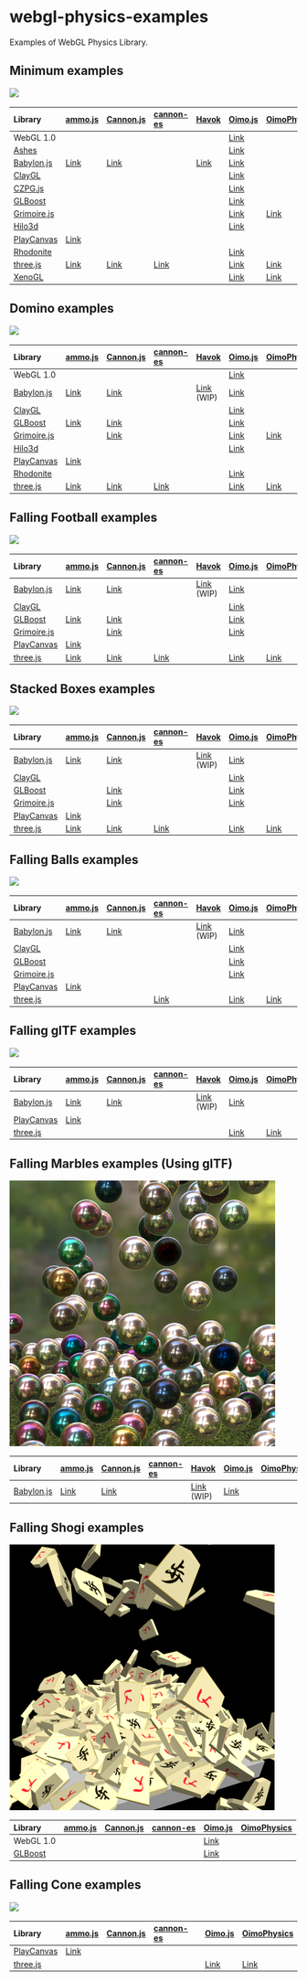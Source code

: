 # webgl-physics-examples
Examples of WebGL Physics Library. 


## Minimum examples

![](assets/screenshot/minimum.png)

|Library                                                      |[ammo.js](https://github.com/kripken/ammo.js/)                                          |[Cannon.js](https://github.com/schteppe/cannon.js)                                        |[cannon-es](https://github.com/pmndrs/cannon-es)                                          |[Havok](https://doc.babylonjs.com/features/featuresDeepDive/physics)                      |[Oimo.js](https://github.com/lo-th/Oimo.js/)                                            |[OimoPhysics](https://github.com/saharan/OimoPhysics)                                         |[PhysX](https://github.com/fabmax/physx-js-webidl)                                        |
|:------------------------------------------------------------|:---------------------------------------------------------------------------------------|:-----------------------------------------------------------------------------------------|:-----------------------------------------------------------------------------------------|:-----------------------------------------------------------------------------------------|:---------------------------------------------------------------------------------------|:---------------------------------------------------------------------------------------------|:-----------------------------------------------------------------------------------------|
|WebGL 1.0                                                    |                                                                                        |                                                                                          |                                                                                          |                                                                                          |[Link](https://cx20.github.io/webgl-physics-examples/examples/webgl1/oimo/minimum/)     |                                                                                              |                                                                                          |
|[Ashes](https://github.com/but0n/Ashes)                      |                                                                                        |                                                                                          |                                                                                          |                                                                                          |[Link](https://cx20.github.io/webgl-physics-examples/examples/ashes/oimo/minimum/)      |                                                                                              |                                                                                          |
|[Babylon.js](https://github.com/BabylonJS/Babylon.js)        |[Link](https://cx20.github.io/webgl-physics-examples/examples/babylonjs/ammo/minimum/)  |[Link](https://cx20.github.io/webgl-physics-examples/examples/babylonjs/cannon/minimum/)  |                                                                                          |[Link](https://cx20.github.io/webgl-physics-examples/examples/babylonjs/havok/minimum/)   |[Link](https://cx20.github.io/webgl-physics-examples/examples/babylonjs/oimo/minimum/)  |                                                                                              |                                                                                          |
|[ClayGL](https://github.com/pissang/claygl)                  |                                                                                        |                                                                                          |                                                                                          |                                                                                          |[Link](https://cx20.github.io/webgl-physics-examples/examples/claygl/oimo/minimum/)     |                                                                                              |                                                                                          |
|[CZPG.js](https://github.com/PrincessGod/CraZyPG)            |                                                                                        |                                                                                          |                                                                                          |                                                                                          |[Link](https://cx20.github.io/webgl-physics-examples/examples/czpg/oimo/minimum/)       |                                                                                              |                                                                                          |
|[GLBoost](https://github.com/emadurandal/GLBoost)            |                                                                                        |                                                                                          |                                                                                          |                                                                                          |[Link](https://cx20.github.io/webgl-physics-examples/examples/glboost/oimo/minimum/)    |                                                                                              |                                                                                          |
|[Grimoire.js](https://github.com/GrimoireGL/GrimoireJS)      |                                                                                        |                                                                                          |                                                                                          |                                                                                          |[Link](https://cx20.github.io/webgl-physics-examples/examples/grimoirejs/oimo/minimum/) |[Link](https://cx20.github.io/webgl-physics-examples/examples/grimoirejs/oimophysics/minimum/)|                                                                                          |
|[Hilo3d](https://github.com/hiloteam/Hilo3d)                 |                                                                                        |                                                                                          |                                                                                          |                                                                                          |[Link](https://cx20.github.io/webgl-physics-examples/examples/hilo3d/oimo/minimum/)     |                                                                                              |                                                                                          |
|[PlayCanvas](https://github.com/playcanvas/engine)           |[Link](https://cx20.github.io/webgl-physics-examples/examples/playcanvas/ammo/minimum/) |                                                                                          |                                                                                          |                                                                                          |                                                                                        |                                                                                              |                                                                                          |
|[Rhodonite](https://github.com/actnwit/RhodoniteTS)          |                                                                                        |                                                                                          |                                                                                          |                                                                                          |[Link](https://cx20.github.io/webgl-physics-examples/examples/rhodonite/oimo/minimum/)  |                                                                                              |                                                                                          |
|[three.js](https://github.com/mrdoob/three.js/)              |[Link](https://cx20.github.io/webgl-physics-examples/examples/threejs/ammo/minimum/)    |[Link](https://cx20.github.io/webgl-physics-examples/examples/threejs/cannon/minimum/)    |[Link](https://cx20.github.io/webgl-physics-examples/examples/threejs/cannon-es/minimum/) |                                                                                          |[Link](https://cx20.github.io/webgl-physics-examples/examples/threejs/oimo/minimum/)    |[Link](https://cx20.github.io/webgl-physics-examples/examples/threejs/oimophysics/minimum/)   |[Link](https://cx20.github.io/webgl-physics-examples/examples/threejs/physx/minimum/)     |
|[XenoGL](https://github.com/kotofurumiya/xenogl)             |                                                                                        |                                                                                          |                                                                                          |                                                                                          |[Link](https://cx20.github.io/webgl-physics-examples/examples/xenogl/oimo/minimum/)     |[Link](https://cx20.github.io/webgl-physics-examples/examples/xenogl/oimophysics/minimum/)    |                                                                                          |

## Domino examples

![](assets/screenshot/domino.jpg)

|Library                                                      |[ammo.js](https://github.com/kripken/ammo.js/)                                          |[Cannon.js](https://github.com/schteppe/cannon.js)                                        |[cannon-es](https://github.com/pmndrs/cannon-es)                                          |[Havok](https://doc.babylonjs.com/features/featuresDeepDive/physics)                         |[Oimo.js](https://github.com/lo-th/Oimo.js/)                                            |[OimoPhysics](https://github.com/saharan/OimoPhysics)                                         |[PhysX](https://github.com/fabmax/physx-js-webidl)                                        |
|:------------------------------------------------------------|:---------------------------------------------------------------------------------------|:-----------------------------------------------------------------------------------------|:-----------------------------------------------------------------------------------------|:--------------------------------------------------------------------------------------------|:---------------------------------------------------------------------------------------|:---------------------------------------------------------------------------------------------|:-----------------------------------------------------------------------------------------|
|WebGL 1.0                                                    |                                                                                        |                                                                                          |                                                                                          |                                                                                             |[Link](https://cx20.github.io/webgl-physics-examples/examples/webgl1/oimo/domino/)      |                                                                                              |                                                                                          |
|[Babylon.js](https://github.com/BabylonJS/Babylon.js)        |[Link](https://cx20.github.io/webgl-physics-examples/examples/babylonjs/ammo/domino/)   |[Link](https://cx20.github.io/webgl-physics-examples/examples/babylonjs/cannon/domino/)   |                                                                                          |[Link](https://cx20.github.io/webgl-physics-examples/examples/babylonjs/havok/domino/) (WIP) |[Link](https://cx20.github.io/webgl-physics-examples/examples/babylonjs/oimo/domino/)   |                                                                                              |                                                                                          |
|[ClayGL](https://github.com/pissang/claygl)                  |                                                                                        |                                                                                          |                                                                                          |                                                                                             |[Link](https://cx20.github.io/webgl-physics-examples/examples/claygl/oimo/domino/)      |                                                                                              |                                                                                          |
|[GLBoost](https://github.com/emadurandal/GLBoost)            |[Link](https://cx20.github.io/webgl-physics-examples/examples/glboost/ammo/domino/)     |[Link](https://cx20.github.io/webgl-physics-examples/examples/glboost/cannon/domino/)     |                                                                                          |                                                                                             |[Link](https://cx20.github.io/webgl-physics-examples/examples/glboost/oimo/domino/)     |                                                                                              |                                                                                          |
|[Grimoire.js](https://github.com/GrimoireGL/GrimoireJS)      |                                                                                        |[Link](https://cx20.github.io/webgl-physics-examples/examples/grimoirejs/cannon/domino/)  |                                                                                          |                                                                                             |[Link](https://cx20.github.io/webgl-physics-examples/examples/grimoirejs/oimo/domino/)  |[Link](https://cx20.github.io/webgl-physics-examples/examples/grimoirejs/oimophysics/domino/) |                                                                                          |
|[Hilo3d](https://github.com/hiloteam/Hilo3d)                 |                                                                                        |                                                                                          |                                                                                          |                                                                                             |[Link](https://cx20.github.io/webgl-physics-examples/examples/hilo3d/oimo/domino/)      |                                                                                              |                                                                                          |
|[PlayCanvas](https://github.com/playcanvas/engine)           |[Link](https://cx20.github.io/webgl-physics-examples/examples/playcanvas/ammo/domino/)  |                                                                                          |                                                                                          |                                                                                             |                                                                                        |                                                                                              |                                                                                          |
|[Rhodonite](https://github.com/actnwit/RhodoniteTS)          |                                                                                        |                                                                                          |                                                                                          |                                                                                             |[Link](https://cx20.github.io/webgl-physics-examples/examples/rhodonite/oimo/domino/)   |                                                                                              |                                                                                          |
|[three.js](https://github.com/mrdoob/three.js/)              |[Link](https://cx20.github.io/webgl-physics-examples/examples/threejs/ammo/domino/)     |[Link](https://cx20.github.io/webgl-physics-examples/examples/threejs/cannon/domino/)     |[Link](https://cx20.github.io/webgl-physics-examples/examples/threejs/cannon-es/domino/)  |                                                                                             |[Link](https://cx20.github.io/webgl-physics-examples/examples/threejs/oimo/domino/)     |[Link](https://cx20.github.io/webgl-physics-examples/examples/threejs/oimophysics/domino/)    |[Link](https://cx20.github.io/webgl-physics-examples/examples/threejs/physx/domino/)      |

## Falling Football examples

![](assets/screenshot/football.jpg)

|Library                                                      |[ammo.js](https://github.com/kripken/ammo.js/)                                          |[Cannon.js](https://github.com/schteppe/cannon.js)                                        |[cannon-es](https://github.com/pmndrs/cannon-es)                                          |[Havok](https://doc.babylonjs.com/features/featuresDeepDive/physics)                           |[Oimo.js](https://github.com/lo-th/Oimo.js/)                                            |[OimoPhysics](https://github.com/saharan/OimoPhysics)                                         |[PhysX](https://github.com/fabmax/physx-js-webidl)                                            |
|:------------------------------------------------------------|:---------------------------------------------------------------------------------------|:-----------------------------------------------------------------------------------------|:-----------------------------------------------------------------------------------------|:----------------------------------------------------------------------------------------------|:---------------------------------------------------------------------------------------|:---------------------------------------------------------------------------------------------|:---------------------------------------------------------------------------------------------|
|[Babylon.js](https://github.com/BabylonJS/Babylon.js)        |[Link](https://cx20.github.io/webgl-physics-examples/examples/babylonjs/ammo/football/) |[Link](https://cx20.github.io/webgl-physics-examples/examples/babylonjs/cannon/football/) |                                                                                          |[Link](https://cx20.github.io/webgl-physics-examples/examples/babylonjs/havok/football/) (WIP) |[Link](https://cx20.github.io/webgl-physics-examples/examples/babylonjs/oimo/football/) |                                                                                              |                                                                                              |
|[ClayGL](https://github.com/pissang/claygl)                  |                                                                                        |                                                                                          |                                                                                          |                                                                                               |[Link](https://cx20.github.io/webgl-physics-examples/examples/claygl/oimo/football/)    |                                                                                              |                                                                                              |
|[GLBoost](https://github.com/emadurandal/GLBoost)            |[Link](https://cx20.github.io/webgl-physics-examples/examples/glboost/ammo/football/)   |[Link](https://cx20.github.io/webgl-physics-examples/examples/glboost/cannon/football/)   |                                                                                          |                                                                                               |[Link](https://cx20.github.io/webgl-physics-examples/examples/glboost/oimo/football/)   |                                                                                              |                                                                                              |
|[Grimoire.js](https://github.com/GrimoireGL/GrimoireJS)      |                                                                                        |[Link](https://cx20.github.io/webgl-physics-examples/examples/grimoirejs/cannon/football/)|                                                                                          |                                                                                               |[Link](https://cx20.github.io/webgl-physics-examples/examples/grimoirejs/oimo/football/)|                                                                                              |                                                                                              |
|[PlayCanvas](https://github.com/playcanvas/engine)           |[Link](https://cx20.github.io/webgl-physics-examples/examples/playcanvas/ammo/football/)|                                                                                          |                                                                                          |                                                                                               |                                                                                        |                                                                                              |                                                                                              |
|[three.js](https://github.com/mrdoob/three.js/)              |[Link](https://cx20.github.io/webgl-physics-examples/examples/threejs/ammo/football/)   |[Link](https://cx20.github.io/webgl-physics-examples/examples/threejs/cannon/football/)   |[Link](https://cx20.github.io/webgl-physics-examples/examples/threejs/cannon-es/football/)|                                                                                               |[Link](https://cx20.github.io/webgl-physics-examples/examples/threejs/oimo/football/)   |[Link](https://cx20.github.io/webgl-physics-examples/examples/threejs/oimophysics/football/)  |[Link](https://cx20.github.io/webgl-physics-examples/examples/threejs/physx/football/)        |

## Stacked Boxes examples

![](assets/screenshot/box.jpg)

|Library                                                      |[ammo.js](https://github.com/kripken/ammo.js/)                                          |[Cannon.js](https://github.com/schteppe/cannon.js)                                        |[cannon-es](https://github.com/pmndrs/cannon-es)                                          |[Havok](https://doc.babylonjs.com/features/featuresDeepDive/physics)                      |[Oimo.js](https://github.com/lo-th/Oimo.js/)                                            |[OimoPhysics](https://github.com/saharan/OimoPhysics)                                         |[PhysX](https://github.com/fabmax/physx-js-webidl)                                            |
|:------------------------------------------------------------|:---------------------------------------------------------------------------------------|:-----------------------------------------------------------------------------------------|:-----------------------------------------------------------------------------------------|:-----------------------------------------------------------------------------------------|:---------------------------------------------------------------------------------------|:---------------------------------------------------------------------------------------------|:---------------------------------------------------------------------------------------------|
|[Babylon.js](https://github.com/BabylonJS/Babylon.js)        |[Link](https://cx20.github.io/webgl-physics-examples/examples/babylonjs/ammo/box/)      |[Link](https://cx20.github.io/webgl-physics-examples/examples/babylonjs/cannon/box/)      |                                                                                          |[Link](https://cx20.github.io/webgl-physics-examples/examples/babylonjs/havok/box/) (WIP) |[Link](https://cx20.github.io/webgl-physics-examples/examples/babylonjs/oimo/box/)      |                                                                                              |                                                                                              |
|[ClayGL](https://github.com/pissang/claygl)                  |                                                                                        |                                                                                          |                                                                                          |                                                                                          |[Link](https://cx20.github.io/webgl-physics-examples/examples/claygl/oimo/box/)         |                                                                                              |                                                                                              |
|[GLBoost](https://github.com/emadurandal/GLBoost)            |                                                                                        |[Link](https://cx20.github.io/webgl-physics-examples/examples/glboost/cannon/box/)        |                                                                                          |                                                                                          |[Link](https://cx20.github.io/webgl-physics-examples/examples/glboost/oimo/box/)        |                                                                                              |                                                                                              |
|[Grimoire.js](https://github.com/GrimoireGL/GrimoireJS)      |                                                                                        |[Link](https://cx20.github.io/webgl-physics-examples/examples/grimoirejs/cannon/box/)     |                                                                                          |                                                                                          |[Link](https://cx20.github.io/webgl-physics-examples/examples/grimoirejs/oimo/box/)     |                                                                                              |                                                                                              |
|[PlayCanvas](https://github.com/playcanvas/engine)           |[Link](https://cx20.github.io/webgl-physics-examples/examples/playcanvas/ammo/box/)     |                                                                                          |                                                                                          |                                                                                          |                                                                                        |                                                                                              |                                                                                              |
|[three.js](https://github.com/mrdoob/three.js/)              |[Link](https://cx20.github.io/webgl-physics-examples/examples/threejs/ammo/box/)        |[Link](https://cx20.github.io/webgl-physics-examples/examples/threejs/cannon/box/)        |[Link](https://cx20.github.io/webgl-physics-examples/examples/threejs/cannon-es/box/)     |                                                                                          |[Link](https://cx20.github.io/webgl-physics-examples/examples/threejs/oimo/box/)        |[Link](https://cx20.github.io/webgl-physics-examples/examples/threejs/oimophysics/box/)       |[Link](https://cx20.github.io/webgl-physics-examples/examples/threejs/physx/box/)             |

## Falling Balls examples

![](assets/screenshot/balls.jpg)

|Library                                                      |[ammo.js](https://github.com/kripken/ammo.js/)                                          |[Cannon.js](https://github.com/schteppe/cannon.js)                                        |[cannon-es](https://github.com/pmndrs/cannon-es)                                          |[Havok](https://doc.babylonjs.com/features/featuresDeepDive/physics)                        |[Oimo.js](https://github.com/lo-th/Oimo.js/)                                            |[OimoPhysics](https://github.com/saharan/OimoPhysics)                                         |
|:------------------------------------------------------------|:---------------------------------------------------------------------------------------|:-----------------------------------------------------------------------------------------|:-----------------------------------------------------------------------------------------|:-------------------------------------------------------------------------------------------|:---------------------------------------------------------------------------------------|:---------------------------------------------------------------------------------------------|
|[Babylon.js](https://github.com/BabylonJS/Babylon.js)        |[Link](https://cx20.github.io/webgl-physics-examples/examples/babylonjs/ammo/balls/)    |[Link](https://cx20.github.io/webgl-physics-examples/examples/babylonjs/cannon/balls/)    |                                                                                          |[Link](https://cx20.github.io/webgl-physics-examples/examples/babylonjs/havok/balls/) (WIP) |[Link](https://cx20.github.io/webgl-physics-examples/examples/babylonjs/oimo/balls/)    |                                                                                              |
|[ClayGL](https://github.com/pissang/claygl)                  |                                                                                        |                                                                                          |                                                                                          |                                                                                            |[Link](https://cx20.github.io/webgl-physics-examples/examples/claygl/oimo/balls/)       |                                                                                              |
|[GLBoost](https://github.com/emadurandal/GLBoost)            |                                                                                        |                                                                                          |                                                                                          |                                                                                            |[Link](https://cx20.github.io/webgl-physics-examples/examples/glboost/oimo/balls/)      |                                                                                              |
|[Grimoire.js](https://github.com/GrimoireGL/GrimoireJS)      |                                                                                        |                                                                                          |                                                                                          |                                                                                            |[Link](https://cx20.github.io/webgl-physics-examples/examples/grimoirejs/oimo/balls/)   |                                                                                              |
|[PlayCanvas](https://github.com/playcanvas/engine)           |[Link](https://cx20.github.io/webgl-physics-examples/examples/playcanvas/ammo/balls/)   |                                                                                          |                                                                                          |                                                                                            |                                                                                        |                                                                                              |
|[three.js](https://github.com/mrdoob/three.js/)              |                                                                                        |                                                                                          |[Link](https://cx20.github.io/webgl-physics-examples/examples/threejs/cannon-es/balls/)   |                                                                                            |[Link](https://cx20.github.io/webgl-physics-examples/examples/threejs/oimo/balls/)      |[Link](https://cx20.github.io/webgl-physics-examples/examples/threejs/oimophysics/balls/)     |


## Falling glTF examples

![](assets/screenshot/gltf.jpg)

|Library                                                      |[ammo.js](https://github.com/kripken/ammo.js/)                                          |[Cannon.js](https://github.com/schteppe/cannon.js)                                        |[cannon-es](https://github.com/pmndrs/cannon-es)                                          |[Havok](https://doc.babylonjs.com/features/featuresDeepDive/physics)                        |[Oimo.js](https://github.com/lo-th/Oimo.js/)                                            |[OimoPhysics](https://github.com/saharan/OimoPhysics)                                         |
|:------------------------------------------------------------|:---------------------------------------------------------------------------------------|:-----------------------------------------------------------------------------------------|:-----------------------------------------------------------------------------------------|:-------------------------------------------------------------------------------------------|:---------------------------------------------------------------------------------------|:---------------------------------------------------------------------------------------------|
|[Babylon.js](https://github.com/BabylonJS/Babylon.js)        |[Link](https://cx20.github.io/webgl-physics-examples/examples/babylonjs/ammo/gltf/)     |[Link](https://cx20.github.io/webgl-physics-examples/examples/babylonjs/cannon/gltf/)     |                                                                                          |[Link](https://cx20.github.io/webgl-physics-examples/examples/babylonjs/havok/gltf/) (WIP)  |[Link](https://cx20.github.io/webgl-physics-examples/examples/babylonjs/oimo/gltf/)     |                                                                                              |
|[PlayCanvas](https://github.com/playcanvas/engine)           |[Link](https://cx20.github.io/webgl-physics-examples/examples/playcanvas/ammo/gltf/)    |                                                                                          |                                                                                          |                                                                                            |                                                                                        |                                                                                              |
|[three.js](https://github.com/mrdoob/three.js/)              |                                                                                        |                                                                                          |                                                                                          |                                                                                            |[Link](https://cx20.github.io/webgl-physics-examples/examples/threejs/oimo/gltf/)       |[Link](https://cx20.github.io/webgl-physics-examples/examples/threejs/oimophysics/gltf/)      |

## Falling Marbles examples (Using glTF)

![](assets/screenshot/marbles.jpg)

|Library                                                      |[ammo.js](https://github.com/kripken/ammo.js/)                                          |[Cannon.js](https://github.com/schteppe/cannon.js)                                        |[cannon-es](https://github.com/pmndrs/cannon-es)                                          |[Havok](https://doc.babylonjs.com/features/featuresDeepDive/physics)                          |[Oimo.js](https://github.com/lo-th/Oimo.js/)                                            |[OimoPhysics](https://github.com/saharan/OimoPhysics)                                         |
|:------------------------------------------------------------|:---------------------------------------------------------------------------------------|:-----------------------------------------------------------------------------------------|:-----------------------------------------------------------------------------------------|:---------------------------------------------------------------------------------------------|:---------------------------------------------------------------------------------------|:---------------------------------------------------------------------------------------------|
|[Babylon.js](https://github.com/BabylonJS/Babylon.js)        |[Link](https://cx20.github.io/webgl-physics-examples/examples/babylonjs/ammo/marbles/)  |[Link](https://cx20.github.io/webgl-physics-examples/examples/babylonjs/cannon/marbles/)  |                                                                                          |[Link](https://cx20.github.io/webgl-physics-examples/examples/babylonjs/havok/marbles/) (WIP) |[Link](https://cx20.github.io/webgl-physics-examples/examples/babylonjs/oimo/marbles/)  |                                                                                              |

## Falling Shogi examples

![](assets/screenshot/shogi.jpg)

|Library                                                      |[ammo.js](https://github.com/kripken/ammo.js/)                                          |[Cannon.js](https://github.com/schteppe/cannon.js)                                        |[cannon-es](https://github.com/pmndrs/cannon-es)                                          |[Oimo.js](https://github.com/lo-th/Oimo.js/)                                            |[OimoPhysics](https://github.com/saharan/OimoPhysics)                                         |
|:------------------------------------------------------------|:---------------------------------------------------------------------------------------|:-----------------------------------------------------------------------------------------|:-----------------------------------------------------------------------------------------|:---------------------------------------------------------------------------------------|:---------------------------------------------------------------------------------------------|
|WebGL 1.0                                                    |                                                                                        |                                                                                          |                                                                                          |[Link](https://cx20.github.io/webgl-physics-examples/examples/webgl1/oimo/shogi/)       |                                                                                              |
|[GLBoost](https://github.com/emadurandal/GLBoost)            |                                                                                        |                                                                                          |                                                                                          |[Link](https://cx20.github.io/webgl-physics-examples/examples/glboost/oimo/shogi/)      |                                                                                              |

## Falling Cone examples

![](assets/screenshot/cone.jpg)

|Library                                                      |[ammo.js](https://github.com/kripken/ammo.js/)                                          |[Cannon.js](https://github.com/schteppe/cannon.js)                                        |[cannon-es](https://github.com/pmndrs/cannon-es)                                          |[Oimo.js](https://github.com/lo-th/Oimo.js/)                                            |[OimoPhysics](https://github.com/saharan/OimoPhysics)                                         |
|:------------------------------------------------------------|:---------------------------------------------------------------------------------------|:-----------------------------------------------------------------------------------------|:-----------------------------------------------------------------------------------------|:---------------------------------------------------------------------------------------|:---------------------------------------------------------------------------------------------|
|[PlayCanvas](https://github.com/playcanvas/engine)           |[Link](https://cx20.github.io/webgl-physics-examples/examples/playcanvas/ammo/cone/)    |                                                                                          |                                                                                          |                                                                                        |                                                                                              |
|[three.js](https://github.com/mrdoob/three.js/)              |                                                                                        |                                                                                          |                                                                                          |[Link](https://cx20.github.io/webgl-physics-examples/examples/threejs/oimo/cone/)       |[Link](https://cx20.github.io/webgl-physics-examples/examples/threejs/oimophysics/cone/)      |
